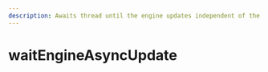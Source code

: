 ```yaml
---
description: Awaits thread until the engine updates independent of the frame
---
```


# waitEngineAsyncUpdate

